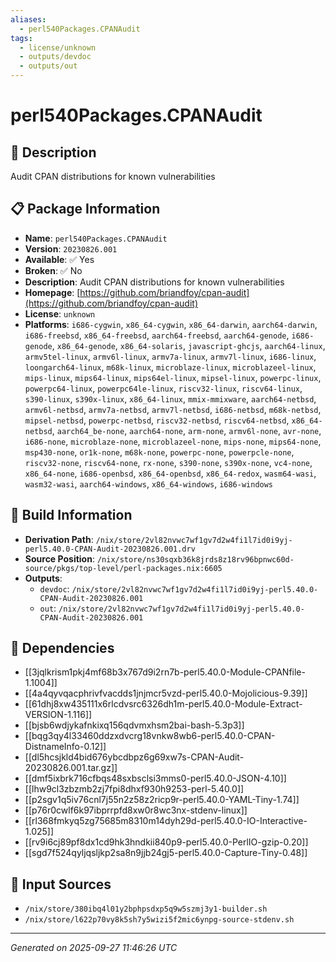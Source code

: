 ```yaml
---
aliases:
  - perl540Packages.CPANAudit
tags:
  - license/unknown
  - outputs/devdoc
  - outputs/out
---
```


# perl540Packages.CPANAudit

## 📝 Description

Audit CPAN distributions for known vulnerabilities

## 📋 Package Information

- **Name**: `perl540Packages.CPANAudit`
- **Version**: `20230826.001`
- **Available**: ✅ Yes
- **Broken**: ✅ No
- **Description**: Audit CPAN distributions for known vulnerabilities
- **Homepage**: [https://github.com/briandfoy/cpan-audit](https://github.com/briandfoy/cpan-audit)
- **License**: `unknown`
- **Platforms**: `i686-cygwin`, `x86_64-cygwin`, `x86_64-darwin`, `aarch64-darwin`, `i686-freebsd`, `x86_64-freebsd`, `aarch64-freebsd`, `aarch64-genode`, `i686-genode`, `x86_64-genode`, `x86_64-solaris`, `javascript-ghcjs`, `aarch64-linux`, `armv5tel-linux`, `armv6l-linux`, `armv7a-linux`, `armv7l-linux`, `i686-linux`, `loongarch64-linux`, `m68k-linux`, `microblaze-linux`, `microblazeel-linux`, `mips-linux`, `mips64-linux`, `mips64el-linux`, `mipsel-linux`, `powerpc-linux`, `powerpc64-linux`, `powerpc64le-linux`, `riscv32-linux`, `riscv64-linux`, `s390-linux`, `s390x-linux`, `x86_64-linux`, `mmix-mmixware`, `aarch64-netbsd`, `armv6l-netbsd`, `armv7a-netbsd`, `armv7l-netbsd`, `i686-netbsd`, `m68k-netbsd`, `mipsel-netbsd`, `powerpc-netbsd`, `riscv32-netbsd`, `riscv64-netbsd`, `x86_64-netbsd`, `aarch64_be-none`, `aarch64-none`, `arm-none`, `armv6l-none`, `avr-none`, `i686-none`, `microblaze-none`, `microblazeel-none`, `mips-none`, `mips64-none`, `msp430-none`, `or1k-none`, `m68k-none`, `powerpc-none`, `powerpcle-none`, `riscv32-none`, `riscv64-none`, `rx-none`, `s390-none`, `s390x-none`, `vc4-none`, `x86_64-none`, `i686-openbsd`, `x86_64-openbsd`, `x86_64-redox`, `wasm64-wasi`, `wasm32-wasi`, `aarch64-windows`, `x86_64-windows`, `i686-windows`

## 🔧 Build Information

- **Derivation Path**: `/nix/store/2vl82nvwc7wf1gv7d2w4fi1l7id0i9yj-perl5.40.0-CPAN-Audit-20230826.001.drv`
- **Source Position**: `/nix/store/ns30sqxb36k8jrds8z18rv96bpnwc60d-source/pkgs/top-level/perl-packages.nix:6605`
- **Outputs**:
  - `devdoc`:  `/nix/store/2vl82nvwc7wf1gv7d2w4fi1l7id0i9yj-perl5.40.0-CPAN-Audit-20230826.001`
  - `out`:  `/nix/store/2vl82nvwc7wf1gv7d2w4fi1l7id0i9yj-perl5.40.0-CPAN-Audit-20230826.001`

## 🔗 Dependencies

- [[3jqlkrism1pkj4mf68b3x767d9i2rn7b-perl5.40.0-Module-CPANfile-1.1004]]
- [[4a4qyvqacphrivfvacdds1jnjmcr5vzd-perl5.40.0-Mojolicious-9.39]]
- [[61dhj8xw435111x6rlcdvsrc6326dh1m-perl5.40.0-Module-Extract-VERSION-1.116]]
- [[bjsb6wdjykafnkixq156qdvmxhsm2bai-bash-5.3p3]]
- [[bqg3qy4l33460ddzxdvcrg18vnkw8wb6-perl5.40.0-CPAN-DistnameInfo-0.12]]
- [[dl5hcsjkld4bid676ybcdbpz6g69xw7s-CPAN-Audit-20230826.001.tar.gz]]
- [[dmf5ixbrk716cfbqs48sxbsclsi3mms0-perl5.40.0-JSON-4.10]]
- [[lhw9cl3zbzmb2zj7fpi8dhxf930h9253-perl-5.40.0]]
- [[p2sgv1q5iv76cnl7j55n2z58z2ricp9r-perl5.40.0-YAML-Tiny-1.74]]
- [[p76r0cwlf6k97ibprrpfd8xw0r8wc3nx-stdenv-linux]]
- [[rl368fmkyq5zg75685m8310m14dyh29d-perl5.40.0-IO-Interactive-1.025]]
- [[rv9i6cj89pf8dx1cd9hk3hndkii840p9-perl5.40.0-PerlIO-gzip-0.20]]
- [[sgd7f524qyljqsljkp2sa8n9jjb24gj5-perl5.40.0-Capture-Tiny-0.48]]

## 📁 Input Sources

- `/nix/store/380ibq4l01y2bphpsdxp5q9w5szmj3y1-builder.sh`
- `/nix/store/l622p70vy8k5sh7y5wizi5f2mic6ynpg-source-stdenv.sh`

---
*Generated on 2025-09-27 11:46:26 UTC*
